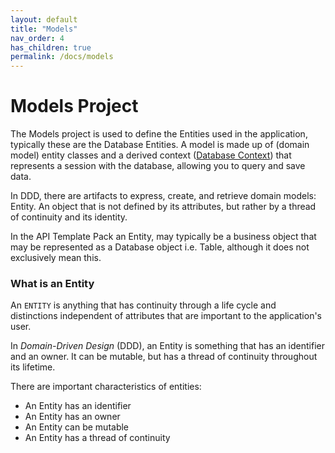 ```yaml
---
layout: default
title: "Models"
nav_order: 4
has_children: true
permalink: /docs/models
---
```


# Models Project

The Models project is used to define the Entities used in the application, typically these are the Database Entities. A model is made up of (domain model)
entity classes and a derived context ([Database Context](../docs/databases/context)) that represents a session with the database, allowing
you to query and save data.

In DDD, there are artifacts to express, create, and retrieve domain models: Entity. An object that is not defined by its attributes, but rather by a thread of continuity and its identity.

In the API Template Pack an Entity, may typically be a business object that may be represented as a Database object i.e. Table, although it does not exclusively mean this.

### What is an Entity

An `ENTITY` is anything that has continuity through a life cycle and distinctions independent of attributes that are important to the application's user.

In *Domain-Driven Design* (DDD), an Entity is something that has an identifier and an owner. It can be mutable, but has a thread of continuity throughout its lifetime.

There are important characteristics of entities:

* An Entity has an identifier
* An Entity has an owner
* An Entity can be mutable
* An Entity has a thread of continuity